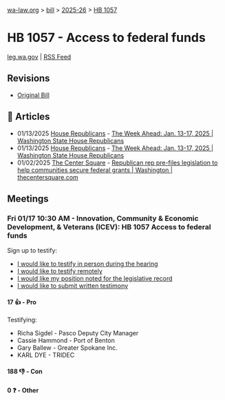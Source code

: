 [wa-law.org](/) > [bill](/bill/) > [2025-26](/bill/2025-26/) > [HB 1057](/bill/2025-26/hb/1057/)

# HB 1057 - Access to federal funds
[leg.wa.gov](https://app.leg.wa.gov/billsummary?BillNumber=1057&Year=2025&Initiative=false) | [RSS Feed](./rss.xml)

## Revisions
* [Original Bill](1/)

## 📰 Articles
* 01/13/2025 [House Republicans](/org/house_republicans/) - [The Week Ahead: Jan. 13-17, 2025 | Washington State House Republicans](http://houserepublicans.wa.gov/week/the-week-ahead-jan-13-17-2025/#:~:text=HB%201057)
* 01/13/2025 [House Republicans](/org/house_republicans/) - [The Week Ahead: Jan. 13-17, 2025 | Washington State House Republicans](https://houserepublicans.wa.gov/week/the-week-ahead-jan-13-17-2025/#:~:text=HB%201057)
* 01/02/2025 [The Center Square](/org/the_center_square/) - [Republican rep pre-files legislation to help communities secure federal grants | Washington | thecentersquare.com](https://www.thecentersquare.com/washington/article_0f1e80c6-c93f-11ef-b0e3-c774d3b0af07.html#:~:text=House%20Bill%201057)

## Meetings
### Fri 01/17 10:30 AM - Innovation, Community & Economic Development, & Veterans (ICEV): HB 1057 Access to federal funds
Sign up to testify:
* [I would like to testify in person during the hearing](https://app.leg.wa.gov/csi/Testifier/Add?chamber=House&mId=32393&aId=161154&caId=24691&tId=1)
* [I would like to testify remotely](https://app.leg.wa.gov/csi/Testifier/Add?chamber=House&mId=32393&aId=161154&caId=24691&tId=2)
* [I would like my position noted for the legislative record](https://app.leg.wa.gov/csi/Testifier/Add?chamber=House&mId=32393&aId=161154&caId=24691&tId=3)
* [I would like to submit written testimony](https://app.leg.wa.gov/csi/Testifier/Add?chamber=House&mId=32393&aId=161154&caId=24691&tId=4)

#### 17 👍 - Pro
Testifying:
* Richa Sigdel - Pasco Deputy City Manager
* Cassie Hammond - Port of Benton
* Gary Ballew - Greater Spokane Inc.
* KARL DYE - TRIDEC

#### 188 👎 - Con

#### 0 ❓ - Other
